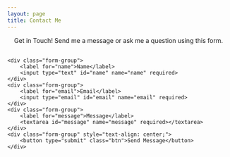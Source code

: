 ```yaml
---
layout: page
title: Contact Me
---
```


<style>
.contact-form {
    max-width: 600px;
    margin: 0 auto;
}

.form-group {
    margin-bottom: 25px;
}

.form-group label {
    display: block;
    margin-bottom: 8px;
    font-weight: 500;
    color: #333;
}

.form-group input,
.form-group textarea {
    width: 100%;
    padding: 12px;
    border: 1px solid #ddd;
    border-radius: 5px;
    font-size: 16px;
    transition: border-color 0.3s;
}

.form-group input:focus,
.form-group textarea:focus {
    outline: none;
    border-color: #ffc7ba;
}

.form-group textarea {
    min-height: 150px;
    resize: vertical;
}

.btn {
    background-color: #ffc7ba;
    color: #333;
    padding: 12px 30px;
    border: none;
    border-radius: 25px;
    font-size: 16px;
    font-weight: 500;
    cursor: pointer;
    transition: all 0.3s;
    display: inline-block;
}

.btn:hover {
    background-color: #ffb5a7;
    transform: translateY(-2px);
}
</style>

<p style="text-align: center; margin-bottom: 30px;">Get in Touch! Send me a message or ask me a question using this form.</p>

<form class="contact-form" action="https://formsubmit.co/sarasvatyrosari@gmail.com" method="POST">
    <!-- FormSubmit Configuration -->
    <input type="hidden" name="_subject" value="New message from RosariSarasvaty.com">
    <input type="hidden" name="_next" value="https://mrposch.github.io/ro-website/thank-you/">
    <input type="hidden" name="_captcha" value="false">
    <input type="text" name="_honey" style="display:none">
    
    <div class="form-group">
        <label for="name">Name</label>
        <input type="text" id="name" name="name" required>
    </div>
    <div class="form-group">
        <label for="email">Email</label>
        <input type="email" id="email" name="email" required>
    </div>
    <div class="form-group">
        <label for="message">Message</label>
        <textarea id="message" name="message" required></textarea>
    </div>
    <div class="form-group" style="text-align: center;">
        <button type="submit" class="btn">Send Message</button>
    </div>
</form>